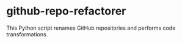 # github-repo-refactorer
This Python script renames GitHub repositories and performs code transformations.
